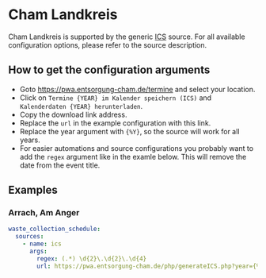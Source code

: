 # Cham Landkreis

Cham Landkreis is supported by the generic [ICS](/doc/source/ics.md) source. For all available configuration options, please refer to the source description.


## How to get the configuration arguments

- Goto <https://pwa.entsorgung-cham.de/termine> and select your location.  
- Click on `Termine {YEAR} im Kalender speichern (ICS)` and `Kalenderdaten {YEAR} herunterladen`.
- Copy the download link address.
- Replace the `url` in the example configuration with this link. 
- Replace the year argument with `{%Y}`, so the source will work for all years.
- For easier automations and source configurations you probably want to add the `regex` argument like in the examle below. This will remove the date from the event title.

## Examples

### Arrach, Am Anger

```yaml
waste_collection_schedule:
  sources:
    - name: ics
      args:
        regex: (.*) \d{2}\.\d{2}\.\d{4}
        url: https://pwa.entsorgung-cham.de/php/generateICS.php?year={%Y}&plz=93474&ort=Arrach&ort_ID=2&strasse=Am%20Anger&nr=&zusatz=&rm=203&pt=615&ws=206&rm_u=3&pt_u=3&ws_u=3&rmYes=1&ptYes=1&wsYes=1
```

